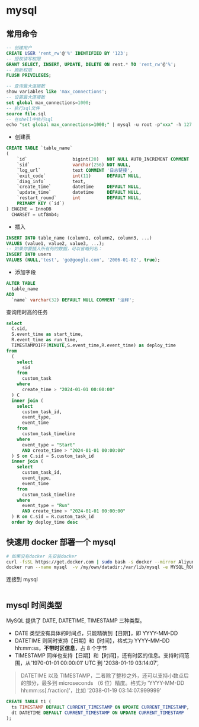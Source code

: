 # mysql

## 常用命令

```sql
-- 创建用户
CREATE USER 'rent_rw'@'%' IDENTIFIED BY '123';
-- 授权读写权限
GRANT SELECT, INSERT, UPDATE, DELETE ON rent.* TO 'rent_rw'@'%';
-- 刷新权限
FLUSH PRIVILEGES;

-- 查询最大连接数
show variables like 'max_connections';
-- 设置最大连接数
set global max_connections=1000;
-- 执行sql文件
source file.sql
-- 在shell中执行sql
echo "set global max_connections=1000;" | mysql -u root -p"xxx" -h 127.0.0.1 database_name
```

- 创建表

```sql
CREATE TABLE `table_name`
(
	`id`                 bigint(20)   NOT NULL AUTO_INCREMENT COMMENT '内部 ID',
	`sid`                varchar(256) NOT NULL,
	`log_url`            text COMMENT '日志链接',
	`exit_code`          int(11)      DEFAULT NULL,
	`diag_info`          text,
	`create_time`        datetime     DEFAULT NULL,
	`update_time`        datetime     DEFAULT NULL,
	`restart_round` 	 int 		  DEFAULT NULL,
	PRIMARY KEY (`id`)
) ENGINE = InnoDB
  CHARSET = utf8mb4;
```

- 插入

```sql
INSERT INTO table_name (column1, column2, column3, ...)
VALUES (value1, value2, value3, ...);
-- 如果你要插入所有列的数据，可以省略列名：
INSERT INTO users
VALUES (NULL,'test', 'go@google.com', '2006-01-02', true);
```

- 添加字段

```sql
ALTER TABLE
  table_name
ADD
  `name` varchar(32) DEFAULT NULL COMMENT '注释';
```

查询用时高的任务

```sql
select
  C.sid,
  S.event_time as start_time,
  R.event_time as run_time,
  TIMESTAMPDIFF(MINUTE,S.event_time,R.event_time) as deploy_time
from
  (
    select
      sid
    from
      custom_task
    where
      create_time > "2024-01-01 00:00:00"
  ) C
  inner join (
    select
      custom_task_id,
      event_type,
      event_time
    from
      custom_task_timeline
    where
      event_type = "Start"
      AND create_time > "2024-01-01 00:00:00"
  ) S on C.sid = S.custom_task_id
  inner join (
    select
      custom_task_id,
      event_type,
      event_time
    from
      custom_task_timeline
    where
      event_type = "Run"
      AND create_time > "2024-01-01 00:00:00"
  ) R on C.sid = R.custom_task_id
  order by deploy_time desc
```

## 快速用 docker 部署一个 mysql

```bash
# 如果没有docker 先安装docker
curl -fsSL https://get.docker.com | sudo bash -s docker --mirror Aliyun
docker run --name mysql  -v /my/own/datadir:/var/lib/mysql -e MYSQL_ROOT_PASSWORD=cqm -p 3306:3306 -d mysql:latest
```

连接到 mysql

```bash

```

## mysql 时间类型

MySQL 提供了 DATE, DATETIME, TIMESTAMP 三种类型。

- DATE 类型没有具体的时间点，只能精确到【日期】，即 YYYY-MM-DD
- DATETIME 则同时支持【日期】和【时间】，格式为 YYYY-MM-DD hh:mm:ss，**不带时区信息**，占 8 个字节
- TIMESTAMP 同样也支持【日期】和【时间】，还有时区的信息。支持时间范围，从'1970-01-01 00:00:01' UTC 到 '2038-01-19 03:14:07',

> DATETIME 以及 TIMESTAMP，二者除了整秒之外，还可以支持小数点后的部分，最多到 microseconds （6 位）精度。格式为 'YYYY-MM-DD hh:mm:ss[.fraction]'，比如 '2038-01-19 03:14:07.999999'

```sql
CREATE TABLE t1 (
  ts TIMESTAMP DEFAULT CURRENT_TIMESTAMP ON UPDATE CURRENT_TIMESTAMP,
  dt DATETIME DEFAULT CURRENT_TIMESTAMP ON UPDATE CURRENT_TIMESTAMP
);
```
